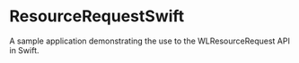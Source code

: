 # ResourceRequestSwift
A sample application demonstrating the use to the WLResourceRequest API in Swift.
